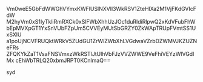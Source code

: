 Vm0weE5GbFdWWGhVYmxKWFlUSlNXVll3WkRSV1ZteHlXa2M1VjFKdGVIcFdW
M2hyVm0xS1IyTkliRmRXCk0xSlFWbXhhUzJOc1duRldiRlpwQ2xKdVFubFhW
bEpMVXpGT1YxSnVUbFZpUm5CVVEyMUtSbGRZY0ZkWApTRUpFVmtSS1UxSXlU
a1poUjNCVFRUQktWRkV5ZUdGU1ZrWlZWbXhLVGdwaVZrbDZWMVJKZUZNeFRs
ZFQKYkZaT1VsaFNSVmxzWkRSTlJtUlhVbFJzVVZWWE9VeFhiVEYzWlVGdlMx
cEhWbTRLQ20xbmJRPT0KCnlmaQ==

syd